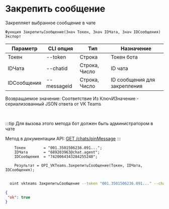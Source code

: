 ﻿---
sidebar_position: 9
---

# Закрепить сообщение
 Закрепляет выбранное сообщение в чате



`Функция ЗакрепитьСообщение(Знач Токен, Знач IDЧата, Знач IDСообщения) Экспорт`

  | Параметр | CLI опция | Тип | Назначение |
  |-|-|-|-|
  | Токен | --token | Строка | Токен бота |
  | IDЧата | --chatid | Строка, Число | ID чата |
  | IDСообщения | --messageid | Строка, Число | ID сообщения для закрепления |

  
  Возвращаемое значение:   Соответствие Из КлючИЗначение - сериализованный JSON ответа от VK Teams

<br/>

:::tip
Для вызова этого метода бот должен быть администратором в чате

 Метод в документации API: [GET /chats/pinMessage](https://teams.vk.com/botapi/#/chats/get_chats_pinMessage)
:::
<br/>


```bsl title="Пример кода"
    Токен        = "001.3501506236.091...";
    IDЧата       = "689203963@chat.agent";
    IDСообщения  = "7420064343284255240";

    Результат = OPI_VKTeams.ЗакрепитьСообщение(Токен, IDЧата, IDСообщения);
```



```sh title="Пример команды CLI"
    
  oint vkteams ЗакрепитьСообщение --token "001.3501506236.091..." --chatid "689203963@chat.agent" --messageid "7401463509940174907"

```

```json title="Результат"
{
 "ok": true
}
```
